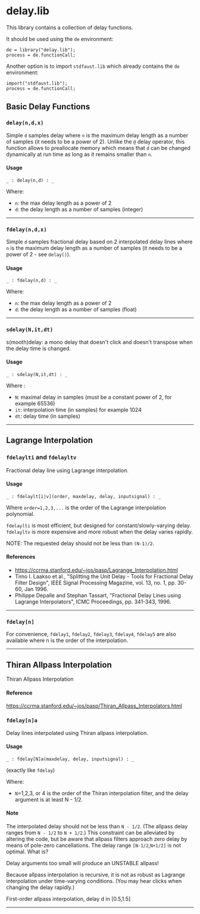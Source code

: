 
# delay.lib 
This library contains a collection of delay functions.

It should be used using the `de` environment:

```
de = library("delay.lib");
process = de.functionCall;
```

Another option is to import `stdfaust.lib` which already contains the `de`
environment:

```
import("stdfaust.lib");
process = de.functionCall;
```

## Basic Delay Functions

### `delay(n,d,x)`
Simple `d` samples delay where `n` is the maximum delay length as a number of 
samples (it needs to be a power of 2). Unlike the `@` delay operator, this
function allows to preallocate memory which means that `d` can be changed dynamically
at run time as long as it remains smaller than `n`.

#### Usage

```
_ : delay(n,d) : _
``` 

Where:

* `n`: the max delay length as a power of 2
* `d`: the delay length as a number of samples (integer)

---


### `fdelay(n,d,x)`
Simple `d` samples fractional delay based on 2 interpolated delay lines where `n` is 
the maximum delay length as a number of samples (it needs to be a power of 2 - see 
`delay()`). 

#### Usage

```
_ : fdelay(n,d) : _
```

Where:

* `n`: the max delay length as a power of 2
* `d`: the delay length as a number of samples (float)

---


### `sdelay(N,it,dt)`
s(mooth)delay: a mono delay that doesn't click and doesn't 
transpose when the delay time is changed.

#### Usage

```
_ : sdelay(N,it,dt) : _
```

Where :

* `N`: maximal delay in samples (must be a constant power of 2, for example 65536)
* `it`: interpolation time (in samples) for example 1024
* `dt`: delay time (in samples)

---


## Lagrange Interpolation

### `fdelaylti` and `fdelayltv`
Fractional delay line using Lagrange interpolation.

#### Usage

```
_ : fdelaylt[i|v](order, maxdelay, delay, inputsignal) : _
```

Where `order=1,2,3,...` is the order of the Lagrange interpolation polynomial.

`fdelaylti` is most efficient, but designed for constant/slowly-varying delay.
`fdelayltv` is more expensive and more robust when the delay varies rapidly.

NOTE: The requested delay should not be less than `(N-1)/2`.

#### References

* <https://ccrma.stanford.edu/~jos/pasp/Lagrange_Interpolation.html>
* Timo I. Laakso et al., "Splitting the Unit Delay - Tools for Fractional
        Delay Filter Design", IEEE Signal Processing Magazine,
        vol. 13, no. 1, pp. 30-60, Jan 1996.
* Philippe Depalle and Stephan Tassart, "Fractional Delay Lines using
        Lagrange Interpolators", ICMC Proceedings, pp. 341-343, 1996.

---


### `fdelay[n]`
For convenience, `fdelay1`, `fdelay2`, `fdelay3`, `fdelay4`, `fdelay5`
are also available where n is the order of the interpolation.

---


## Thiran Allpass Interpolation
Thiran Allpass Interpolation

#### Reference

<https://ccrma.stanford.edu/~jos/pasp/Thiran_Allpass_Interpolators.html>

### `fdelay[n]a`
Delay lines interpolated using Thiran allpass interpolation.

#### Usage 

```
_ : fdelay[N]a(maxdelay, delay, inputsignal) : _
```

(exactly like `fdelay`)

Where: 

* `N`=1,2,3, or 4 is the order of the Thiran interpolation filter,
and the delay argument is at least N - 1/2.

#### Note

The interpolated delay should not be less than `N - 1/2`.
(The allpass delay ranges from `N - 1/2` to `N + 1/2`.)
This constraint can be alleviated by altering the code,
but be aware that allpass filters approach zero delay
by means of pole-zero cancellations.
The delay range `[N-1/2`,`N+1/2]` is not optimal. What is?

Delay arguments too small will produce an UNSTABLE allpass!

Because allpass interpolation is recursive, it is not as robust
as Lagrange interpolation under time-varying conditions.
(You may hear clicks when changing the delay rapidly.)

First-order allpass interpolation, delay d in [0.5,1.5]

---


